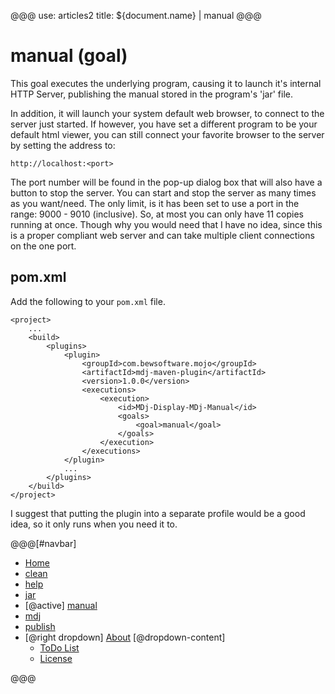 @@@
use: articles2
title: ${document.name} | manual
@@@

# manual (goal)

This goal executes the underlying program, causing it to
launch it's internal HTTP Server, publishing the manual stored
in the program's 'jar' file.

In addition, it will launch your system default web browser, to
connect to the server just started. If however, you have set a
different program to be your default html viewer, you can still connect your
favorite browser to the server by setting the address to:

`http://localhost:<port>`

The port number will be found in the pop-up dialog box that will also
have a button to stop the server. You can start and stop the
server as many times as you want/need. The only limit, is it
has been set to use a port in the range: 9000 - 9010 (inclusive).
So, at most you can only have 11 copies running at once. Though
why you would need that I have no idea, since this is a proper
compliant web server and can take multiple client connections on
the one port.

## pom.xml  
Add the following to your `pom.xml` file.
~~~
<project>
    ...
    <build>
        <plugins>
            <plugin>
                <groupId>com.bewsoftware.mojo</groupId>
                <artifactId>mdj-maven-plugin</artifactId>
                <version>1.0.0</version>
                <executions>
                    <execution>
                        <id>MDj-Display-MDj-Manual</id>
                        <goals>
                            <goal>manual</goal>
                        </goals>
                    </execution>
                </executions>
            </plugin>
            ...
        </plugins>
    </build>
</project>
~~~

I suggest that putting the plugin into a separate profile would be a good idea,
so it only runs when you need it to.



@@@[#navbar]
- [Home]
- [clean]
- [help]
- [jar]
- [@active] [manual](#)
- [mdj]
- [publish]
- [@right dropdown] [About]
[@dropdown-content]
    - [ToDo List]
    - [License]


[About]:About.html
[clean]:Clean.html
[help]:Help.html
[Home]:index.html
[jar]:Jar.html
[License]:LICENSE.html
[manual]:Manual.html
[mdj]:Mdj.html
[publish]:Publish.html
[ToDo List]:ToDo.html
@@@
